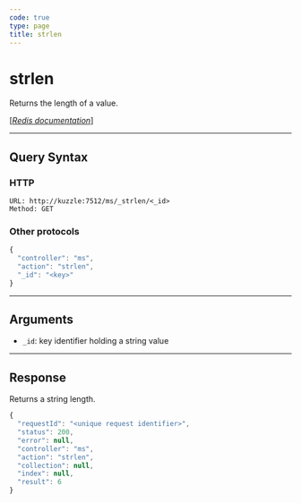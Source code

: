 ```yaml
---
code: true
type: page
title: strlen
---
```


# strlen



Returns the length of a value.

[[_Redis documentation_]](https://redis.io/commands/strlen)

---

## Query Syntax

### HTTP

```http
URL: http://kuzzle:7512/ms/_strlen/<_id>
Method: GET
```

### Other protocols

```js
{
  "controller": "ms",
  "action": "strlen",
  "_id": "<key>"
}
```

---

## Arguments

- `_id`: key identifier holding a string value

---

## Response

Returns a string length.

```js
{
  "requestId": "<unique request identifier>",
  "status": 200,
  "error": null,
  "controller": "ms",
  "action": "strlen",
  "collection": null,
  "index": null,
  "result": 6
}
```
